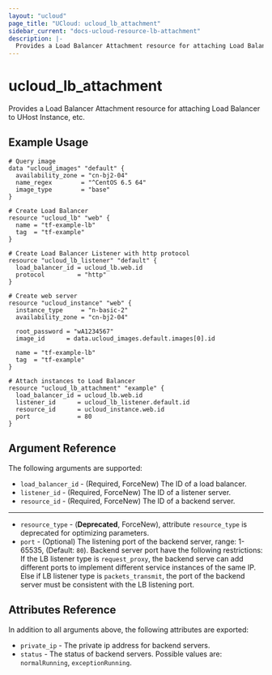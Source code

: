 ```yaml
---
layout: "ucloud"
page_title: "UCloud: ucloud_lb_attachment"
sidebar_current: "docs-ucloud-resource-lb-attachment"
description: |-
  Provides a Load Balancer Attachment resource for attaching Load Balancer to UHost Instance, etc.
---
```


# ucloud_lb_attachment

Provides a Load Balancer Attachment resource for attaching Load Balancer to UHost Instance, etc.

## Example Usage

```hcl
# Query image
data "ucloud_images" "default" {
  availability_zone = "cn-bj2-04"
  name_regex        = "^CentOS 6.5 64"
  image_type        = "base"
}

# Create Load Balancer
resource "ucloud_lb" "web" {
  name = "tf-example-lb"
  tag  = "tf-example"
}

# Create Load Balancer Listener with http protocol
resource "ucloud_lb_listener" "default" {
  load_balancer_id = ucloud_lb.web.id
  protocol         = "http"
}

# Create web server
resource "ucloud_instance" "web" {
  instance_type     = "n-basic-2"
  availability_zone = "cn-bj2-04"

  root_password = "wA1234567"
  image_id      = data.ucloud_images.default.images[0].id

  name = "tf-example-lb"
  tag  = "tf-example"
}

# Attach instances to Load Balancer
resource "ucloud_lb_attachment" "example" {
  load_balancer_id = ucloud_lb.web.id
  listener_id      = ucloud_lb_listener.default.id
  resource_id      = ucloud_instance.web.id
  port             = 80
}
```

## Argument Reference

The following arguments are supported:

* `load_balancer_id` - (Required, ForceNew) The ID of a load balancer.
* `listener_id` - (Required, ForceNew) The ID of a listener server.
* `resource_id` - (Required, ForceNew) The ID of a backend server.

- - -

* `resource_type` - (**Deprecated**, ForceNew), attribute `resource_type` is deprecated for optimizing parameters.
* `port` - (Optional) The listening port of the backend server, range: 1-65535, (Default: `80`). Backend server port have the following restrictions: If the LB listener type is `request_proxy`, the backend serve can add different ports to implement different service instances of the same IP. Else if LB listener type is `packets_transmit`, the port of the backend server must be consistent with the LB listening port.

## Attributes Reference

In addition to all arguments above, the following attributes are exported:

* `private_ip` - The private ip address for backend servers.
* `status` - The status of backend servers. Possible values are: `normalRunning`, `exceptionRunning`.
